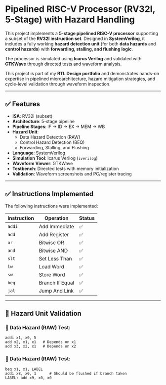 # Pipelined RISC-V Processor (RV32I, 5-Stage) with Hazard Handling

This project implements a **5-stage pipelined RISC-V processor** supporting a subset of the **RV32I instruction set**. Designed in **SystemVerilog**, it includes a fully working **hazard detection unit** (for both **data hazards** and **control hazards**) with **forwarding, stalling, and flushing logic**.

The processor is simulated using **Icarus Verilog** and validated with **GTKWave** through directed tests and waveform analysis.

This project is part of my **RTL Design portfolio** and demonstrates hands-on expertise in pipelined microarchitecture, hazard mitigation strategies, and cycle-level validation through waveform inspection.

---

## ✅ Features

- **ISA**: RV32I (subset)
- **Architecture**: 5-stage pipeline
- **Pipeline Stages**: IF → ID → EX → MEM → WB
- **Hazard Unit**:
  - Data Hazard Detection (RAW)
  - Control Hazard Detection (BEQ)
  - Forwarding, Stalling, and Flushing
- **Language**: SystemVerilog
- **Simulation Tool**: Icarus Verilog (`iverilog`)
- **Waveform Viewer**: GTKWave
- **Testbench**: Directed tests with memory initialization
- **Validation**: Waveform screenshots and PC/register tracing

---

## ✅ Instructions Implemented

The following instructions were implemented:

| Instruction | Operation          | Status |
|-------------|--------------------|--------|
| `addi`      | Add Immediate       | ✅     |
| `add`       | Add Register        | ✅     |
| `or`        | Bitwise OR          | ✅     |
| `and`       | Bitwise AND         | ✅     |
| `slt`       | Set Less Than       | ✅     |
| `lw`        | Load Word           | ✅     |
| `sw`        | Store Word          | ✅     |
| `beq`       | Branch If Equal     | ✅     |
| `jal`       | Jump And Link       | ✅     |

---

## 🧪 Hazard Unit Validation

### 🔁 Data Hazard (RAW) Test:
```assembly
addi x1, x0, 5
add x2, x1, x1   # Depends on x1
add x3, x2, x1   # Depends on x2
```
### 🔁 Data Hazard (RAW) Test:
```assembly
beq x1, x1, LABEL
addi x8, x0, 1      # Should be flushed if branch taken
LABEL: add x9, x0, x0
```
